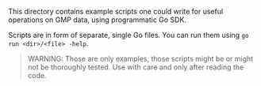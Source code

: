 This directory contains example scripts one could write for useful operations on GMP data, using programmatic Go SDK.

Scripts are in form of separate, single Go files. You can run them using `go run <dir>/<file> -help`. 

> WARNING: Those are only examples, those scripts might be or might not be thoroughly tested. Use with care and only after reading the code.
